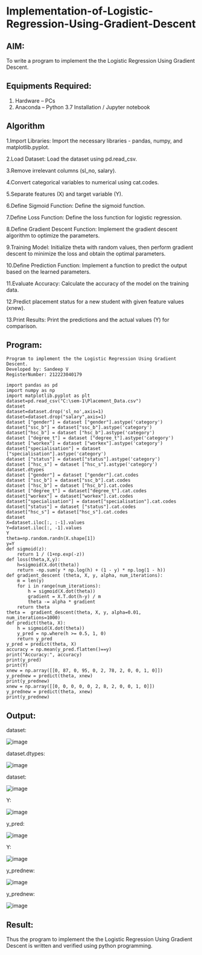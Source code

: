 # Implementation-of-Logistic-Regression-Using-Gradient-Descent

## AIM:
To write a program to implement the the Logistic Regression Using Gradient Descent.

## Equipments Required:
1. Hardware – PCs
2. Anaconda – Python 3.7 Installation / Jupyter notebook

## Algorithm
1.Import Libraries: Import the necessary libraries - pandas, numpy, and matplotlib.pyplot.

2.Load Dataset: Load the dataset using pd.read_csv.

3.Remove irrelevant columns (sl_no, salary).

4.Convert categorical variables to numerical using cat.codes.

5.Separate features (X) and target variable (Y).

6.Define Sigmoid Function: Define the sigmoid function.

7.Define Loss Function: Define the loss function for logistic regression.

8.Define Gradient Descent Function: Implement the gradient descent algorithm to optimize the parameters.

9.Training Model: Initialize theta with random values, then perform gradient descent to minimize the loss and obtain the optimal parameters.

10.Define Prediction Function: Implement a function to predict the output based on the learned parameters.

11.Evaluate Accuracy: Calculate the accuracy of the model on the training data.

12.Predict placement status for a new student with given feature values (xnew).

13.Print Results: Print the predictions and the actual values (Y) for comparison.
## Program:
```
Program to implement the the Logistic Regression Using Gradient Descent.
Developed by: Sandeep V 
RegisterNumber: 212223040179
```
```
import pandas as pd
import numpy as np
import matplotlib.pyplot as plt
dataset=pd.read_csv("C:\sem-1\Placement_Data.csv")
dataset
dataset=dataset.drop('sl_no',axis=1)
dataset=dataset.drop("salary",axis=1)
dataset ["gender"] = dataset ["gender"].astype('category')
dataset["ssc_b"] = dataset["ssc_b"].astype('category')
dataset["hsc_b"] = dataset ["hsc_b"].astype('category')
dataset ["degree_t"] = dataset ["degree_t"].astype('category')
dataset ["workex"] = dataset ["workex"].astype('category')
dataset["specialisation"] = dataset ["specialisation"].astype('category')
dataset ["status"] = dataset["status"].astype('category')
dataset ["hsc_s"] = dataset ["hsc_s"].astype('category')
dataset.dtypes
dataset ["gender"] = dataset ["gender"].cat.codes
dataset ["ssc_b"] = dataset["ssc_b"].cat.codes
dataset ["hsc_b"] = dataset ["hsc_b"].cat.codes
dataset ["degree_t"] = dataset["degree_t"].cat.codes
dataset["workex"] = dataset["workex"].cat.codes
dataset["specialisation"] = dataset["specialisation"].cat.codes
dataset["status"] = dataset ["status"].cat.codes
dataset["hsc_s"] = dataset["hsc_s"].cat.codes
dataset
X=dataset.iloc[:, :-1].values
Y=dataset.iloc[:, -1].values
Y
theta=np.random.randn(X.shape[1])
y=Y
def sigmoid(z):
    return 1 / (1+np.exp(-z))
def loss(theta,X,y):
    h=sigmoid(X.dot(theta))
    return -np.sum(y * np.log(h) + (1 - y) * np.log(1 - h))
def gradient_descent (theta, X, y, alpha, num_iterations):
    m = len(y)
    for i in range(num_iterations):
        h = sigmoid(X.dot(theta))
        gradient = X.T.dot(h-y) / m
        theta -= alpha * gradient
    return theta
theta =  gradient_descent(theta, X, y, alpha=0.01, num_iterations=1000)
def predict(theta, X): 
    h = sigmoid(X.dot(theta))
    y_pred = np.where(h >= 0.5, 1, 0)
    return y_pred
y_pred = predict(theta, X)
accuracy = np.mean(y_pred.flatten()==y)
print("Accuracy:", accuracy)
print(y_pred)
print(Y)
xnew = np.array([[0, 87, 0, 95, 0, 2, 78, 2, 0, 0, 1, 0]]) 
y_prednew = predict(theta, xnew) 
print(y_prednew)
xnew = np.array([[0, 0, 0, 0, 0, 2, 8, 2, 0, 0, 1, 0]]) 
y_prednew = predict(theta, xnew) 
print(y_prednew)

```

## Output:
dataset:

![image](https://github.com/23004513/-Implementation-of-Logistic-Regression-Using-Gradient-Descent/assets/145953580/ec553bc3-7239-4848-a509-9ea6a5d368a4)


dataset.dtypes:

![image](https://github.com/23004513/-Implementation-of-Logistic-Regression-Using-Gradient-Descent/assets/145953580/8ce361ef-738c-4efa-aaf3-e3a2b2d1f361)

dataset:

![image](https://github.com/23004513/-Implementation-of-Logistic-Regression-Using-Gradient-Descent/assets/145953580/ebf61dd0-5ecf-4639-b57c-38e373d2c8c9)



Y:

![image](https://github.com/23004513/-Implementation-of-Logistic-Regression-Using-Gradient-Descent/assets/145953580/ef439490-f1dc-4962-81fa-358740a5e934)

y_pred:

![image](https://github.com/23004513/-Implementation-of-Logistic-Regression-Using-Gradient-Descent/assets/145953580/50167a0c-a990-46e3-994a-dfe952a01cc1)

Y:

![image](https://github.com/23004513/-Implementation-of-Logistic-Regression-Using-Gradient-Descent/assets/145953580/3ea9e8f2-e7be-4016-90b2-51257ea2888c)

y_prednew:

![image](https://github.com/23004513/-Implementation-of-Logistic-Regression-Using-Gradient-Descent/assets/145953580/c6e735ce-8213-42cd-a95c-77f2f8759da7)

y_prednew:

![image](https://github.com/23004513/-Implementation-of-Logistic-Regression-Using-Gradient-Descent/assets/145953580/18406a64-0ec2-469a-89f6-e3db6eefaeec)

## Result:
Thus the program to implement the the Logistic Regression Using Gradient Descent is written and verified using python programming.

